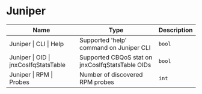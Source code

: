 # Juniper

| Name | Type | Description |
| --- | --- | --- |
| <a id="juniper-cli-help"></a>Juniper \| CLI \| Help | Supported 'help' command on Juniper CLI | `bool` |
| <a id="juniper-oid-jnxcosifqstatstable"></a>Juniper \| OID \| jnxCosIfqStatsTable | Supported CBQoS stat on jnxCosIfqStatsTable OIDs | `bool` |
| <a id="juniper-rpm-probes"></a>Juniper \| RPM \| Probes | Number of discovered RPM probes | `int` |
